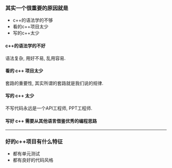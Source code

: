 ### 其实一个很重要的原因就是
- c++的语法学的不够
- 看的c++项目太少
- 写的c++太少

#### c++的语法学的不好
语法复杂, 用好不易, 乱用容易.


#### 看的 c++ 项目太少
套路的重要性, 其实所谓的套路就是我们说的规律.

#### 写的 c++ 太少
不写代码永远是一个API工程师, PPT工程师.


#### 写好 c++ 需要从其他语言借鉴优秀的编程思路



---

### 好的c++项目有什么特征
- 都有单元测试
- 都有良好的代码风格
